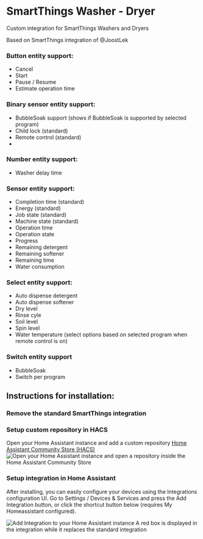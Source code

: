 # SmartThings Washer - Dryer
Custom integration for SmartThings Washers and Dryers

Based on SmartThings integration of @JoostLek

### Button entity support:
* Cancel
* Start
* Pause / Resume
* Estimate operation time

### Binary sensor entity support:
* BubbleSoak support (shows if BubbleSoak is supported by selected program)
* Child lock (standard)
* Remote control (standard)
* 

### Number entity support:
* Washer delay time

### Sensor entity support:
* Completion time (standard)
* Energy (standard) 
* Job state (standard)
* Machine state (standard)
* Operation time
* Operation state
* Progress
* Remaining detergent
* Remaining softener
* Remaining time
* Water consumption

### Select entity support:
* Auto dispense detergent
* Auto dispense softener
* Dry level
* Rinse cyle
* Soil level
* Spin level
* Water temperature
(select options based on selected program when remote control is on)

### Switch entity support
* BubbleSoak
* Switch per program

## Instructions for installation:

### Remove the standard SmartThings integration

### Setup custom repository in HACS

Open your Home Assistant instance and add a custom repository [Home Assistant Community Store (HACS)](https://hacs.xyz/docs/faq/custom_repositories/)
![Open your Home Assistant instance and open a repository inside the Home Assistant Community Store](https://my.home-assistant.io/badges/hacs_repository.svg)

### Setup integration in Home Assistant

After installing, you can easily configure your devices using the Integrations configuration UI. Go to Settings / Devices & Services and press the Add Integration button, or click the shortcut button below (requires My Homeassistant configured).

![Add Integration to your Home Assistant instance](https://my.home-assistant.io/badges/config_flow_start.svg)
A red box is displayed in the integration while it replaces the standard integration

